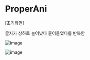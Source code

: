 # ProperAni


[초기화면]

글자가 상하로 늘어났다 줄어들었다를 반복함


![image](https://user-images.githubusercontent.com/66067273/224584049-ac41e981-0713-4f8d-83c4-0f9227b60faa.png)


![image](https://user-images.githubusercontent.com/66067273/224584043-95680527-61cb-4e7f-899e-125902425051.png)

